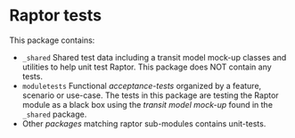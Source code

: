 # Raptor tests

This package contains:

  - `_shared` Shared test data including a transit model mock-up classes and utilities to help unit test Raptor. This package does NOT contain any tests.
  - `moduletests` Functional _acceptance-tests_ organized by a feature, scenario or use-case. The 
    tests in this package are testing the Raptor module as a black box using the _transit
    model mock-up_ found in the `_shared` package.
  - Other _packages_ matching raptor sub-modules contains unit-tests.




